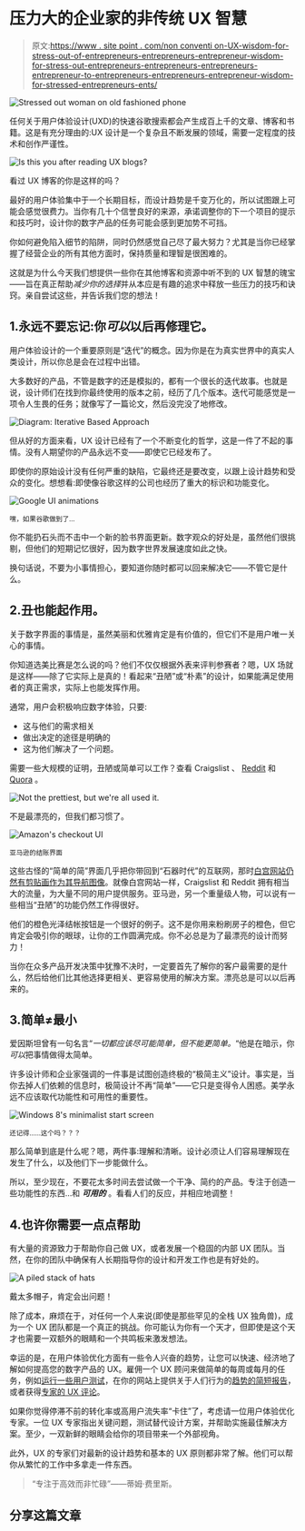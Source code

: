 # 压力大的企业家的非传统 UX 智慧

> 原文:[https://www . site point . com/non conventi on-UX-wisdom-for-stress-out-of-entrepreneurs-entrepreneurs-entrepreneur-wisdom-for-stress-out-entrepreneurs-entrepreneurs-entrepreneurs-entrepreneur-to-entrepreneurs-entrepreneurs-entrepreneur-wisdom-for-stressed-entrepreneurs-ents/](https://www.sitepoint.com/unconventional-ux-wisdom-for-stressed-out-entrepreneurs/)

![Stressed out woman on old fashioned phone](../Images/27e0665f5eb073884472082dfdabc659.png)

任何关于用户体验设计(UXD)的快速谷歌搜索都会产生成百上千的文章、博客和书籍。这是有充分理由的:UX 设计是一个复杂且不断发展的领域，需要一定程度的技术和创作严谨性。

![Is this you after reading UX blogs?</em>](../Images/ff7627356bd59c0e5a5d4085cc47fd7c.png)

看过 UX 博客的你是这样的吗？

最好的用户体验集中于一个长期目标，而设计趋势是千变万化的，所以试图跟上可能会感觉很费力。当你有几十个信誉良好的来源，承诺调整你的下一个项目的提示和技巧时，设计你的数字产品的任务可能会感到更加势不可挡。

你如何避免陷入细节的陷阱，同时仍然感觉自己尽了最大努力？尤其是当你已经掌握了经营企业的所有其他方面时，保持质量和理智是很困难的。

这就是为什么今天我们想提供一些你在其他博客和资源中听不到的 UX 智慧的瑰宝——旨在真正帮助*减少你的选择*并从本应是有趣的追求中释放一些压力的技巧和诀窍。亲自尝试这些，并告诉我们您的想法！

## 1.永远不要忘记:你*可以*以后再修理它。

用户体验设计的一个重要原则是“迭代”的概念。因为你是在为真实世界中的真实人类设计，所以你总是会在过程中出错。

大多数好的产品，不管是数字的还是模拟的，都有一个很长的迭代故事。也就是说，设计师们在找到你最终使用的版本之前，经历了几个版本。迭代可能感觉是一项令人生畏的任务；就像写了一篇论文，然后没完没了地修改。

![Diagram: Iterative Based Approach](../Images/5ee59db859f3b1d20015c612a7cb5778.png)

但从好的方面来看，UX 设计已经有了一个不断变化的哲学，这是一件了不起的事情。没有人期望你的产品永远不变——即使它已经发布了。

即使你的原始设计没有任何严重的缺陷，它最终还是要改变，以跟上设计趋势和受众的变化。想想看:即使像谷歌这样的公司也经历了重大的标识和功能变化。

![Google UI animations](../Images/898712b9d43525022b58be416d2559c2.png)

<small>嘿，如果谷歌做到了…</small>

你不能扔石头而不击中一个新的脸书界面更新。数字观众的好处是，虽然他们很挑剔，但他们的短期记忆很好，因为数字世界发展速度如此之快。

换句话说，不要为小事情担心，要知道你随时都可以回来解决它——不管它是什么。

## 2.丑也能起作用。

关于数字界面的事情是，虽然美丽和优雅肯定是有价值的，但它们不是用户唯一关心的事情。

你知道选美比赛是怎么说的吗？他们不仅仅根据外表来评判参赛者？嗯，UX 场就是这样——除了它实际上是真的！看起来“丑陋”或“朴素”的设计，如果能满足使用者的真正需求，实际上也能发挥作用。

通常，用户会积极响应数字体验，只要:

*   这与他们的需求相关
*   做出决定的途径是明确的
*   这为他们解决了一个问题。

需要一些大规模的证明，丑陋或简单可以工作？查看 Craigslist 、 [Reddit](http://reddit.com/) 和 [Quora](https://www.quora.com/) 。

![ Not the prettiest, but we're all used it.](../Images/56c5f8360253e2f36053ea8e226c0853.png)

不是最漂亮的，但我们都习惯了。

![Amazon's checkout UI](../Images/8f4703b175f79278de70c3498e0be291.png)

<small>亚马逊的结账界面</small>

这些古怪的“简单的简”界面几乎把你带回到“石器时代”的互联网，那时[白宫网站仍然有剪贴画作为其导航图像](https://www.washingtonpost.com/news/the-fix/wp/2014/10/21/the-white-houses-first-website-launched-20-years-ago-this-week-and-it-was-amazing/)。就像白宫网站一样，Craigslist 和 Reddit 拥有相当大的流量，为大量不同的用户提供服务。亚马逊，另一个重量级人物，可以说有一些相当“丑陋”的功能仍然工作得很好。

他们的橙色光泽结帐按钮是一个很好的例子。这不是你用来粉刷房子的橙色，但它肯定会吸引你的眼球，让你的工作圆满完成。你不必总是为了最漂亮的设计而努力！

当你在众多产品开发决策中犹豫不决时，一定要首先了解你的客户最需要的是什么，然后给他们比其他选择更相关、更容易使用的解决方案。漂亮总是可以以后再来的。

## 3.简单≠最小

爱因斯坦曾有一句名言“*一切都应该尽可能简单，但不能更简单。*“他是在暗示，你*可以*把事情做得太简单。

许多设计师和企业家强调的一件事是试图创造终极的“极简主义”设计。事实是，当你去掉人们依赖的信息时，极简设计不再“简单”——它只是变得令人困惑。美学永远不应该取代功能性和可用性的重要性。

![Windows 8's minimalist start screen](../Images/2b5336ccfb39283b50dab7c8ef5857fb.png)

<small>还记得……这个吗？？？</small>

那么简单到底是什么呢？嗯，两件事:理解和清晰。设计必须让人们容易理解现在发生了什么，以及他们下一步能做什么。

所以，至少现在，不要花太多时间去尝试做一个干净、简约的产品。专注于创造一些功能性的东西…和 ***可用的*** 。看看人们的反应，并相应地调整！

## 4.也许你需要一点点帮助

有大量的资源致力于帮助你自己做 UX，或者发展一个稳固的内部 UX 团队。当然，在你的团队中确保有人长期指导你的设计和开发工作也是有好处的。

![A piled stack of hats](../Images/8b95bf832563a92aed396be2242b386a.png)

戴太多帽子，肯定会出问题！

除了成本，麻烦在于，对任何一个人来说(即使是那些罕见的全栈 UX 独角兽)，成为一个 UX 团队都是一个真正的挑战。你可能认为你有一个天才，但即使是这个天才也需要一双额外的眼睛和一个共鸣板来激发想法。

幸运的是，在用户体验优化方面有一些令人兴奋的趋势，让您可以快速、经济地了解如何提高您的数字产品的 UX。雇佣一个 UX 顾问来做简单的每周或每月的任务，例如[运行一些用户测试](http://usertesting.com/)，在你的网站上提供关于人们行为的[趋势的简短报告](https://www.cmscritic.com/lucky-orange-an-excellent-alternative-to-google-analytics/)，或者获得[专家的 UX 评论](https://www.gobysavvy.com/what-is-a-ux-review-and-why-might-i-need-one/)。

如果你觉得停滞不前的转化率或高用户流失率“卡住”了，考虑请一位用户体验优化专家。一位 UX 专家指出关键问题，测试替代设计方案，并帮助实施最佳解决方案。至少，一双新鲜的眼睛会给你的项目带来一个外部视角。

此外，UX 的专家们对最新的设计趋势和基本的 UX 原则都非常了解。他们可以帮你从繁忙的工作中多拿走一件东西。

> “专注于高效而非忙碌”——蒂姆·费里斯。

## 分享这篇文章